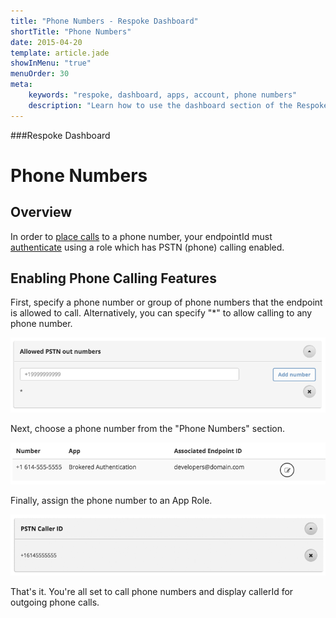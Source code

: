 ```yaml
---
title: "Phone Numbers - Respoke Dashboard"
shortTitle: "Phone Numbers"
date: 2015-04-20
template: article.jade
showInMenu: "true"
menuOrder: 30
meta:
    keywords: "respoke, dashboard, apps, account, phone numbers"
    description: "Learn how to use the dashboard section of the Respoke Dashboard."
---
```


###Respoke Dashboard
# Phone Numbers

## Overview

In order to [place calls](/client/javascript/guide/phone-calling.html) to a phone number, your endpointId must [authenticate](/client/javascript/guide/authentication.html) using a role which has PSTN (phone) calling enabled.

## Enabling Phone Calling Features

First, specify a phone number or group of phone numbers that the endpoint is allowed to call. Alternatively, you can specify "*" to allow calling to any phone number.

![allowed pstn out phone numbers](../images/allow-pstn-out-numbers.png)

Next, choose a phone number from the "Phone Numbers" section.

![phone numbers](../images/phone-numbers.png)

Finally, assign the phone number to an App Role.

![phone number caller id](../images/pstn-caller-id.png)

That's it. You're all set to call phone numbers and display callerId for outgoing phone calls.